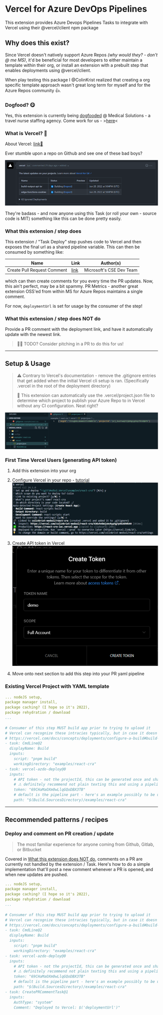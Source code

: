 # Vercel for Azure DevOps Pipelines

This extension provides Azure Devops Pipelines Tasks to integrate with Vercel using their @vercel/client npm package

## Why does this exist?

Since Vercel doesn't natively support Azure Repos _(why would they? - don't @ me MS)_, it'd be beneficial for most developers to either maintain a template within their org, or install an extension with a prebuilt step that enables deployments using @vercel/client.

When play testing this package I @ColinKrist realized that creating a org specific template approach wasn't great long term for myself and for the Azure Repos community 👍.

### Dogfood? 😋

Yes, this extension is currently being [dogfooded](https://www.techopedia.com/definition/30784/dogfooding#:~:text=The%20term%20%22dogfooding%22%20is%20an,is%20confident%20about%20its%20products.) @ Medical Solutions - a travel nurse staffing agency. Come work for us - >[here](https://thebestjobieverhad.com/)<

### What is Vercel? 🔼

About Vercel: [link🔗](https://vercel.com/docs)

Ever stumble upon a repo on Github and see one of these bad boys?

![alt](images/github-vercel-example.png)

They're badass - and now anyone using this Task (or roll your own - source code is MIT) something like this can be done pretty easily.

### What this extension / step does

This extension / "Task Deploy" step pushes code to Vercel and then exposes the final url as a shared pipeline variable. This can then be consumed by something like:

| Name | Link | Author(s) |
| - | - | - |
| Create Pull Request Comment | [link](https://github.com/microsoft/CSEDevOps/tree/main/CreatePrComment) | Microsoft's CSE Dev Team |

which can then create comments for you every time the PR updates. Now, this ain't perfect, may be a bit spammy. PR Metrics - another great extension OSS'ed from within MS for Azure Repos maintains a single comment.

For now, `deploymentUrl` is set for usage by the consumer of the step!

### What this extension / step does NOT do

Provide a PR comment with the deployment link, and have it automatically update with the newest link.

> 🧚‍♀️ TODO? Consider pitching in a PR to do this for us!


---

## Setup & Usage

> ⚠ Contrary to Vercel's documentation - remove the .gitignore entries that get added when the initial Vercel cli setup is ran. (Specifically .vercel in the root of the deployment directory)
>
> 🙌 This extension can automatically use the .vercel/project.json file to determine which project to publish your Azure Repo to in Vercel without any CI configuration. Neat right?

![alt](images/cli-initial-setup-project-file.png)

### First Time Vercel Users (generating API token)

1. Add this extension into your org

1. Configure Vercel in your repo - [tutorial](https://vercel.com/docs/cli#introduction/project-linking)
 ![alt](images/cli-initial-setup.png)

1. Create API token in Vercel
  ![create token picture](images/create_token.png)

1. Move onto next section to add this step into your PR yaml pipeline

### Existing Vercel Project with YAML template

```yaml
... nodeJS setup,
package manager install,
package caching? (I hope so it's 2022),
package rehydration / download
...

# Consumer of this step MUST build app prior to trying to upload it
# Vercel can recognize these intracies typically, but in case it doesn't go here to learn about to configuring the project output directory within Vercel
# https://vercel.com/docs/concepts/deployments/configure-a-build#build-and-development-settings
- task: CmdLine@2
  displayName: Build
  inputs:
    script: "pnpm build"
    workingDirectory: "examples/react-cra"
- task: vercel-azdo-deploy@0
  inputs:
    # API token - not the projectId, this can be generated once and shared across projects
    # ⚠ definitely recommend not plain texting this and using a pipeline variable ;)
    token: "69CHaMaOXm0wLlqGQoDBX3TB"
    # default is the pipeline part - here's an example possibly to be used within a monorepo
    path: "$(Build.SourcesDirectory)/examples/react-cra"
```

---

## Recommended patterns / recipes

### Deploy and comment on PR creation / update

> The most familiar experience for anyone coming from Github, Gitlab, or Bitbucket

Covered in [What this extension does NOT do](#what-this-extension--step-does-not-do), comments on a PR are currently not handled by the extension / Task. Here's how to do a simple implementation that'll post a new comment whenever a PR is opened, and when new updates are pushed.

```yaml
... nodeJS setup,
package manager install,
package caching? (I hope so it's 2022),
package rehydration / download
...

# Consumer of this step MUST build app prior to trying to upload it
# Vercel can recognize these intracies typically, but in case it doesn't go here to learn about to configuring the project output directory within Vercel
# https://vercel.com/docs/concepts/deployments/configure-a-build#build-and-development-settings
- task: CmdLine@2
  displayName: Build
  inputs:
    script: "pnpm build"
    workingDirectory: "examples/react-cra"
- task: vercel-azdo-deploy@0
  inputs:
    # API token - not the projectId, this can be generated once and shared across projects
    # ⚠ definitely recommend not plain texting this and using a pipeline variable ;)
    token: "69CHaMaOXm0wLlqGQoDBX3TB"
    # default is the pipeline part - here's an example possibly to be used within a monorepo
    path: "$(Build.SourcesDirectory)/examples/react-cra"
- task: CreatePRCommentTask@1
  inputs:
    AuthType: "system"
    Comment: "Deployed to Vercel: $('deploymentUrl')"
```
